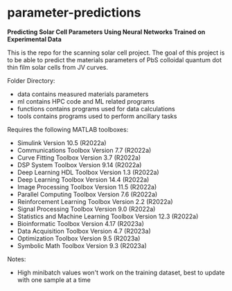 # parameter-predictions
**Predicting Solar Cell Parameters Using Neural Networks Trained on Experimental Data**

This is the repo for the scanning solar cell project. The goal of this project is to be able to predict the materials parameters of PbS colloidal quantum dot thin film solar cells from JV curves.

Folder Directory:
* data contains measured materials parameters
* ml contains HPC code and ML related programs
* functions contains programs used for data calculations
* tools contains programs used to perform ancillary tasks

Requires the following MATLAB toolboxes:
* Simulink                                              Version 10.5        (R2022a)
* Communications Toolbox                                Version 7.7         (R2022a)
* Curve Fitting Toolbox                                 Version 3.7         (R2022a)
* DSP System Toolbox                                    Version 9.14        (R2022a)
* Deep Learning HDL Toolbox                             Version 1.3         (R2022a)
* Deep Learning Toolbox                                 Version 14.4        (R2022a)
* Image Processing Toolbox                              Version 11.5        (R2022a)
* Parallel Computing Toolbox                            Version 7.6         (R2022a)
* Reinforcement Learning Toolbox                        Version 2.2         (R2022a)
* Signal Processing Toolbox                             Version 9.0         (R2022a)
* Statistics and Machine Learning Toolbox               Version 12.3        (R2022a)
* Bioinformatic Toolbox					Version 4.17        (R2023a)
* Data Acquisition Toolbox				Version 4.7         (R2023a)
* Optimization Toolbox					Version 9.5         (R2023a)
* Symbolic Math Toolbox					Version 9.3         (R2023a)

Notes:
* High minibatch values won't work on the training dataset, best to update with one sample at a time 
